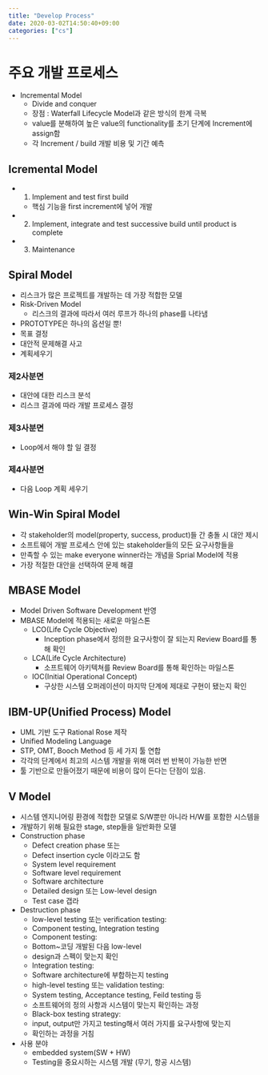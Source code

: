 ```yaml
---
title: "Develop Process"
date: 2020-03-02T14:50:40+09:00
categories: ["cs"]
---
```


# 주요 개발 프로세스

- Incremental Model
    - Divide and conquer
    - 장점 : Waterfall Lifecycle Model과 같은 방식의 한계 극복
    - value를 분해하여 높은 value의 functionality를 초기 단계에 Increment에 assign함
    - 각 Increment / build 개발 비용 및 기간 예측

## Icremental Model

- 1. Implement and test first build
    - 핵심 기능을 first increment에 넣어 개발
- 2. Implement, integrate and test successive build until product is complete
- 3. Maintenance

## Spiral Model

- 리스크가 많은 프로젝트를 개발하는 데 가장 적합한 모델
- Risk-Driven Model
    - 리스크의 결과에 따라서 여러 루프가 하나의 phase를 나타냄
- PROTOTYPE은 하나의 옵션일 뿐!
- 목표 결정
- 대안적 문제해결 사고
- 계획세우기

### 제2사분면

- 대안에 대한 리스크 분석
- 리스크 결과에 따라 개발 프로세스 결정

### 제3사분면 

- Loop에서 해야 할 일 결정

### 제4사분면

- 다음 Loop 계획 세우기

## Win-Win Spiral Model

- 각 stakeholder의 model(property, success, product)들 간 충돌 시 대안 제시
- 소프트웨어 개발 프로세스 안에 있는 stakeholder들의 모든 요구사항들을
- 만족할 수 있는 make everyone winner라는 개념을 Sprial Model에 적용
- 가장 적절한 대안을 선택하여 문제 해결

## MBASE Model

- Model Driven Software Development 반영
- MBASE Model에 적용되는 새로운 마일스톤
    - LCO(Life Cycle Objective)
        - Inception phase에서 정의한 요구사항이 잘 되는지 Review Board를 통해 확인
    - LCA(Life Cycle Architecture)
        - 소프트웨어 아키텍쳐를 Review Board를 통해 확인하는 마일스톤
    - IOC(Initial Operational Concept)
        - 구상한 시스템 오퍼레이션이 마지막 단계에 제대로 구현이 됐는지 확인

## IBM-UP(Unified Process) Model

- UML 기반 도구 Rational Rose 제작
- Unified Modeling Language
- STP, OMT, Booch Method 등 세 가지 툴 연합
- 각각의 단계에서 최고의 시스템 개발을 위해 여러 번 반복이 가능한 반면
- 툴 기반으로 만들어졌기 때문에 비용이 많이 든다는 단점이 있음.

## V Model

- 시스템 엔지니어링 환경에 적합한 모델로 S/W뿐만 아니라 H/W를 포함한 시스템을
- 개발하기 위해 필요한 stage, step들을 일반화한 모델
- Construction phase
    - Defect creation phase 또는
    - Defect insertion cycle 이라고도 함
    - System level requirement
    - Software level requirement
    - Software architecture
    - Detailed design 또는 Low-level design
    - Test case 갭라
- Destruction phase
    - low-level testing 또는 verification testing:
    - Component testing, Integration testing
    - Component testing:
    - Bottom~코딩 개발된 다음 low-level
    - design과 스펙이 맞는지 확인
    - Integration testing:
    - Software architecture에 부합하는지 testing
    - high-level testing 또는 validation testing:
    - System testing, Acceptance testing, Feild testing 등
    - 소프트웨어의 정의 사항과 시스템이 맞는지 확인하는 과정
    - Black-box testing strategy:
    - input, output만 가지고 testing해서 여러 가지를 요구사항에 맞는지
    - 확인하는 과정을 거침
- 사용 분야
    - embedded system(SW + HW)
    - Testing을 중요시하는 시스템 개발 (무기, 항공 시스템)
